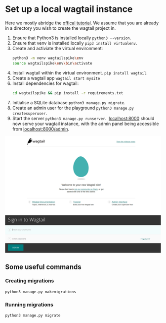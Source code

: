 # Set up a local wagtail instance
Here we mostly abridge the [offical tutorial](https://docs.wagtail.io/en/stable/getting_started/tutorial.html). We assume that you are already in a directory you wish to create the wagtail project in.

1. Ensure that Python3 is installed locally `python3 --version`.
2. Ensure that venv is installed locally `pip3 install virtualenv`.
3. Create and activiate the virtual environment:
    ```sh
    python3 -m venv wagtailspike\env
    source wagtailspike\env\bin\activate
    ```
4. Install wagtail within the virtual environment. `pip install wagtail`.
5. Create a wagtail app `wagtail start mysite`
6. Install dependencies for wagtail:
    ```sh
    cd wagtailspike && pip install -r requirements.txt
    ```
7. Initialise a SQLite database `python3 manage.py migrate`.
8. Create an admin user for the playground `python3 manage.py createsuperuser`.
9. Start the server `python3 manage.py runserver`.
​
[localhost:8000](http://localhost:8000) should now serve your wagtail instance, with the admin panel being accessible from [localhost:8000/admin](http://localhost:8000/admin).

![The initial Wagtail page](../Images/Wagtail-Home.png)
![The Wagtail login page](../Images/Wagtail-Login.png)

## Some useful commands
### Creating migrations
```sh
python3 manage.py makemigrations
```
### Running migrations
```sh
python3 manage.py migrate